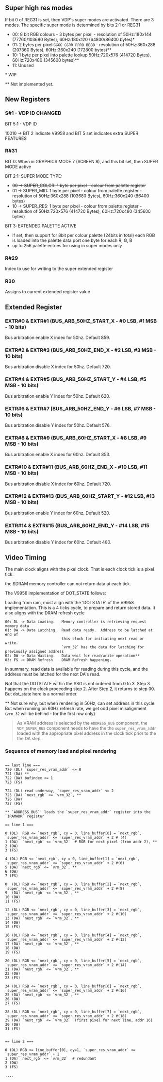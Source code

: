 
## Super high res modes

If bit 0 of REG31 is set, then VDP's super modes are activated.
There are 3 modes.  The specific super mode is determined by bits 2:1 or REG31

* 00: 8 bit RGB colours - 3 bytes per pixel - resolution of 50Hz:180x144 (77760/103680 Bytes), 60Hz:180x120 (64800/86400 bytes)*
* 01: 2 bytes per pixel `GGGG GGRR RRRB BBBB` - resolution of 50Hz:360x288 (207360 Bytes), 60Hz:360x240 (172800 bytes)**
* 10: 1 byte per pixel into palette lookup 50Hz:720x576 (414720 Bytes), 60Hz:720x480 (345600 bytes)**
* 11: Unused

\* WIP

\** Not implemented yet.

## New Registers

### S#1 - VDP ID CHANGED

BIT 5:1 - VDP ID

  10010 -> BIT 2 indicate V9958 and BIT 5 set indicates extra SUPER FEATURES

### R#31

BIT 0: When in GRAPHICS MODE 7 (SCREEN 8), and this bit set, then SUPER MODE active

BIT 2:1: SUPER MODE TYPE:
* <del>00 -> SUPER_COLOR: 1 byte per pixel - colour from palette register</del>
* 01 -> SUPER_MID:   1 byte per pixel - colour from palette register - resolution of 50Hz:360x288 (103680 Bytes), 60Hz:360x240 (86400 bytes)
* 10 -> SUPER_RES:   1 byte per pixel - colour from palette register - resolution of 50Hz:720x576 (414720 Bytes), 60Hz:720x480 (345600 bytes)

BIT 3: EXTENDED PALETTE ACTIVE
* If set, then support for 8bit per colour palette (24bits in total)
 each RGB is loaded into the palette data port one byte for each R, G, B
* up to 256 palette entries for using in super modes only

### R#29

Index to use for writing to the super extended register

### R30

Assigns to current extended register value

## Extended Register

### EXTR#0 & EXTR#1 (BUS_ARB_50HZ_START_X - #0 LSB, #1 MSB - 10 bits)

Bus arbitration enable X index for 50hz.  Default 859.

### EXTR#2 & EXTR#3 (BUS_ARB_50HZ_END_X - #2 LSB, #3 MSB - 10 bits)

Bus arbitration disable X index for 50hz.  Default 720.

### EXTR#4 & EXTR#5 (BUS_ARB_50HZ_START_Y - #4 LSB, #5 MSB - 10 bits)

Bus arbitration enable Y index for 50hz.  Default 620.

### EXTR#6 & EXTR#7 (BUS_ARB_50HZ_END_Y - #6 LSB, #7 MSB - 10 bits)

Bus arbitration disable Y index for 50hz.  Default 576.

### EXTR#8 & EXTR#9 (BUS_ARB_60HZ_START_X - #8 LSB, #9 MSB - 10 bits)

Bus arbitration enable X index for 60hz.  Default 853.

### EXTR#10 & EXTR#11 (BUS_ARB_60HZ_END_X - #10 LSB, #11 MSB - 10 bits)

Bus arbitration disable X index for 60hz.  Default 720.

### EXTR#12 & EXTR#13 (BUS_ARB_60HZ_START_Y - #12 LSB, #13 MSB - 10 bits)

Bus arbitration enable Y index for 60hz.  Default 520.

### EXTR#14 & EXTR#15 (BUS_ARB_60HZ_END_Y - #14 LSB, #15 MSB - 10 bits)

Bus arbitration disable Y index for 60hz.  Default 480.

## Video Timing

The main clock aligns with the pixel clock. That is each clock tick is a pixel tick.

the SDRAM memory controller can not return data at each tick.

The V9958 implementation of DOT_STATE follows:

Loading from ram, must align with the 'DOTSTATE' of the V9958 implementation.  This is a 4 ticks cycle, to prepare and return stored data.  It also aligns with the DRAM refresh cycle

```
00: DL -> Data Loading.   Memory controller is retrieving request memory data
01: DA -> Data Latching.  Read data ready.  Address to be latched at end of
                          this clock for initiating next read or write.
                          `vrm_32` has the data for latching for previously assigned address
02: DW -> Data Waiting.   Data wait for read/write operation**
03: FS -> DRAM Refresh    DRAM Refresh happening.
```
In summary, read data is available for reading during this cycle, and the address must be latched for the next DA's read.

Not that the DOTSTATE within the SSG is not ordered from 0 to 3.  Step 3 happens on the clock proceeding step 2.  After Step 2, it returns to step 00.  But dot_state here is a normal order.

\** Not sure why, but when rendering in 50Hz, can set address in this cycle.  But when running on 60Hz refresh rate, we get odd pixel misalignment (`vrm_32` will be behind - for the first row only)

> As VRAM address is selected by the `ADDRESS_BUS` component, the `VDP_SUPER_RES` component needs to have the the `super_res_vram_addr` loaded with the appropriate pixel address in the clock tick prior to the the DA step.

### Sequence of memory load and pixel rendering

```

== last line ===
720 (DL) `super_res_vram_addr` <= 0
721 (DA) **
722 (DW) bufindex <= 1
723 (FS)

724 (DL) read underway, `super_res_vram_addr` <= 2
725 (DA) `next_rgb` <= `vrm_32`, **
726 (DW)
727 (FS)

** `ADDRESS_BUS`' loads the `super_res_vram_addr` register into the `IRAMADR` register

== line 1 ===

0 (DL)  RGB <= `next_rgb`, cy = 0, line_buffer[0] = `next_rgb`, `super_res_vram_addr` <= `super_res_vram_addr` + 2 # (4)
1 (DA)  `next_rgb` <= `vrm_32`  # RGB for next pixel (from addr 2), **
2 (DW)
3 (FS)

4 (DL) RGB <= `next_rgb`, cy = 0, line_buffer[1] = `next_rgb`, `super_res_vram_addr` <= `super_res_vram_addr` + 2 #(6)
5 (DA) `next_rgb` <= `vrm_32`, **
6 (DW)
7 (FS)

8  (DL) RGB <= `next_rgb`, cy = 0, line_buffer[2] = `next_rgb`, `super_res_vram_addr` <= `super_res_vram_addr` + 2 #(8)
9  (DA) `next_rgb` <= `vrm_32`, **
10 (DW)
11 (FS)

12 (DL) RGB <= `next_rgb`, cy = 0, line_buffer[3] = `next_rgb`, `super_res_vram_addr` <= `super_res_vram_addr` + 2 #(10)
13 (DA) `next_rgb` <= `vrm_32`, **
14 (DW)
15 (FS)

16 (DL) RGB <= `next_rgb`, cy = 0, line_buffer[4] = `next_rgb`, `super_res_vram_addr` <= `super_res_vram_addr` + 2 #(12)
17 (DA) `next_rgb` <= `vrm_32`, **
18 (DW)
19 (FS)

20 (DL) RGB <= `next_rgb`, cy = 0, line_buffer[5] = `next_rgb`, `super_res_vram_addr` <= `super_res_vram_addr` + 2 #(14)
21 (DA) `next_rgb` <= `vrm_32`, **
22 (DW)
23 (FS)

24 (DL) RGB <= `next_rgb`, cy = 0, line_buffer[6] = `next_rgb`, `super_res_vram_addr` <= `super_res_vram_addr` + 2 #(16)
25 (DA) `next_rgb` <= `vrm_32`, **
26 (DW)
27 (FS)

28 (DL) RGB <= `next_rgb`, cy = 0, line_buffer[7] = `next_rgb`, `super_res_vram_addr` <= `super_res_vram_addr` + 2 #(18)
29 (DA) `next_rgb` <= `vrm_32`  (first pixel for next line, addr 16)
30 (DW)
31 (FS)


== line 2 ===

0 (DL) RGB <= line_buffer[0], cy=1, `super_res_vram_addr` <= `super_res_vram_addr` + 2
1 (DA) `next_rgb` <= `vrm_32`  # redundant
2 (DW)
3 (FS)

....

```
